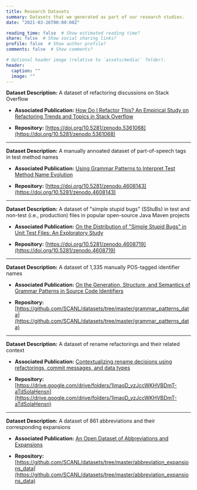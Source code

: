 ```yaml
---
title: Research Datasets 
summary: Datasets that we generated as part of our research studies.
date: "2021-03-26T00:00:00Z"

reading_time: false  # Show estimated reading time?
share: false  # Show social sharing links?
profile: false  # Show author profile?
comments: false  # Show comments?

# Optional header image (relative to `assets/media/` folder).
header:
  caption: ""
  image: ""
---
```

**Dataset Description:** A dataset of refactoring discussions on Stack Overflow

- **Associated Publication:** [How Do I Refactor This? An Empirical Study on Refactoring Trends and Topics in Stack Overflow](#)

- **Repository:** [https://doi.org/10.5281/zenodo.5361068](https://doi.org/10.5281/zenodo.5361068)

------

**Dataset Description:** A manually annoated dataset of part-of-speech tags in test method names

- **Associated Publication:** [Using Grammar Patterns to Interpret Test Method Name Evolution](/publication/2021-icpc-methods)

- **Repository:** [https://doi.org/10.5281/zenodo.4608143](https://doi.org/10.5281/zenodo.4608143)

------

**Dataset Description:** A dataset of "simple stupid bugs" (SStuBs) in test and non-test (i.e., production) files in popular open-source Java Maven projects

- **Associated Publication:** [On the Distribution of "Simple Stupid Bugs" in Unit Test Files: An Exploratory Study](/publication/2021-msr-sstub)

- **Repository:** [https://doi.org/10.5281/zenodo.4608719](https://doi.org/10.5281/zenodo.4608719)

------

**Dataset Description:** A dataset of 1,335 manually POS-tagged identifier names

- **Associated Publication:** [On the Generation, Structure, and Semantics of Grammar Patterns in Source Code Identifiers](publication/2020-jss-generation)

- **Repository:** [https://github.com/SCANL/datasets/tree/master/grammar_patterns_data](https://github.com/SCANL/datasets/tree/master/grammar_patterns_data)

------

**Dataset Description:** A dataset of rename refactorings and their related context

- **Associated Publication:** [Contextualizing rename decisions using refactorings, commit messages, and data
  types](publication/2020-jss-rename)

- **Repository:** [https://drive.google.com/drive/folders/1imaoD_vzJccWKHVBDmT-aTdSolaHensn](https://drive.google.com/drive/folders/1imaoD_vzJccWKHVBDmT-aTdSolaHensn)

------

**Dataset Description:** A dataset of 861 abbreviations and their corresponding expansions

- **Associated Publication:** [An Open Dataset of Abbreviations and Expansions](publication/2019-icsme-dataset)

- **Repository:** [https://github.com/SCANL/datasets/tree/master/abbreviation_expansions_data](https://github.com/SCANL/datasets/tree/master/abbreviation_expansions_data)
